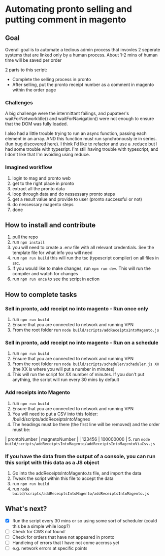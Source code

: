 # Automating pronto selling and putting comment in magento

## Goal

Overall goal is to automate a tedious admin process that invovles 2 seperate systems that are linked only by a human process. About 1-2 mins of human time will be saved per order

2 parts to this script:

- Complete the selling process in pronto
- After selling, put the pronto receipt number as a comment in magento within the order page

### Challenges

A big challenge were the intermittant failings, and pupateer's waitForNetworkIdle() and waitForNavigation() were not enough to ensure that the DOM was fully loaded.

I also had a little trouble trying to run an async function, passing each element in an array. AND this function must run synchronously ie in series. (fun bug discovered here). I think I'd like to refactor and use a .reduce but I had some trouble with typesript. I'm still having trouble with typescript, and I don't like that I'm avoiding using reduce.

### Imagined workflow

1. login to mag and pronto web
2. get to the right place in pronto
3. extract all the pronto data
4. loop through data and do nessessary pronto steps
5. get a result value and provide to user (pronto successful or not)
6. do nessessary magento steps
7. done

## How to install and contribute

1. pull the repo
2. run `npm install`
3. you will need to create a .env file with all relevant credentials. See the template file for what info you will need
4. run `npm run build` this will run the tsc (typescript compiler) on all files in src.
5. If you would like to make changes, run `npm run dev`. This will run the compiler and watch for changes
6. run `npm run once` to see the script in action

## How to complete tasks

### Sell in pronto, add receipt no into magento - Run once only

1. run `npm run build`
2. Ensure that you are connected to network and running VPN
3. From the root folder run `node build/scripts/addReceiptsIntoMagento.js`

### Sell in pronto, add receipt no into magento - Run on a schedule

1. run `npm run build`
2. Ensure that you are connected to network and running VPN
3. From the root folder run `node build/scripts/scheduler/scheduler.js XX`
   (the XX is where you will put a number in minutes)
4. This will run the script for XX number of minutes. If you don't put anything, the script will run every 30 mins by default

### Add receipts into Magento

1. run `npm run build`
2. Ensure that you are connected to network and running VPN
3. You will need to put a CSV into this folder: /build/scripts/addReceiptsIntoMagneo
4. The headings must be there (the first line will be removed) and the order must be:

| prontoNumber | magnetoNumber |
| 123456 | 100000000 | 5. run `node build/scripts/addReceiptsIntoMagento/addReceiptsIntoMagentoViaCsv.js`

### If you have the data from the output of a console, you can run this script with this data as a JS object

1. Go into the addReceiptsIntoMagento.ts file, and import the data
2. Tweak the script within this file to accept the data
3. run `npm run build`
4. run `node build/scripts/addReceiptsIntoMagento/addReceiptsIntoMagento.js`

## What's next?

- [x] Run the script every 30 mins or so using some sort of scheduler (could this be a simple while loop?)
- [ ] Check for CWS not found`
- [ ] Check for orders that have not appeared in pronto
- [ ] Handleing of errors that I have not come accross yet
- [ ] e.g. network errors at specific points
